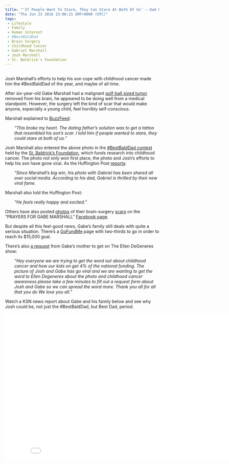 ```yaml
---
title: "‘If People Want To Stare, They Can Stare At Both Of Us’ — Dad Gets Tattoo To Match His Kid’s Brain Tumor Scar (VIDEO)"
date: "Thu Jun 23 2016 23:06:21 GMT+0000 (UTC)"
tags: 
 - Lifestyle
 - Family
 - Human Interest
 - #BestBaldDad
 - Brain Surgery
 - Childhood Cancer
 - Gabriel Marshall
 - Josh Marshall
 - St. Baldrick's Foundation
---
```

<p><!--OffDef--></p><p><!--Ads1--><br>
Josh Marshall&#x2019;s efforts to help his son cope with childhood cancer made him the #BestBaldDad of the year, and maybe of all time.</p><p>After six-year-old Gabe Marshall had a malignant&#xA0;<a href="https://www.facebook.com/groups/1443364242622293/" onclick="__gaTracker(&apos;send&apos;, &apos;event&apos;, &apos;outbound-article&apos;, &apos;https://www.facebook.com/groups/1443364242622293/&apos;, &apos;golf-ball sized tumor&apos;);">golf-ball sized tumor</a> removed from his brain, he appeared to be doing well from a medical standpoint. However, the surgery left the kind of scar that would make anyone, especially a young child, feel horribly self-conscious.</p><p>Marshall explained to&#xA0;<a href="https://www.buzzfeed.com/victoriasanusi/this-dad-got-a-tattoo-of-his-sons-cancer-surgery-scar?utm_term=.utBdpeVBV#.hlqz8q4W4" onclick="__gaTracker(&apos;send&apos;, &apos;event&apos;, &apos;outbound-article&apos;, &apos;https://www.buzzfeed.com/victoriasanusi/this-dad-got-a-tattoo-of-his-sons-cancer-surgery-scar?utm_term=.utBdpeVBV#.hlqz8q4W4&apos;, &apos;BuzzFeed&apos;);" target="_blank">BuzzFeed</a>:</p><p style="padding-left: 30px;"><em>&#x201C;This broke my heart. The doting father&#x2019;s solution was to get a tattoo that resembled his son&#x2019;s scar. I told him if people wanted to stare, they could stare at both of us.&#x201D;</em></p><p>Josh Marshall also entered the above photo in the <a href="http://www.stbaldricks.org/blog/post/and-the-2016-bestbalddad-is?utm_source=instagram&amp;utm_medium=socialmedia&amp;utm_content=bbd2016winnerblog&amp;utm_campaign=blog" onclick="__gaTracker(&apos;send&apos;, &apos;event&apos;, &apos;outbound-article&apos;, &apos;http://www.stbaldricks.org/blog/post/and-the-2016-bestbalddad-is?utm_source=instagram&amp;utm_medium=socialmedia&amp;utm_content=bbd2016winnerblog&amp;utm_campaign=blog&apos;, &apos;#BestBaldDad contest&apos;);" target="_blank">#BestBaldDad contest</a> held by the&#xA0;<a href="http://www.stbaldricks.org/faq#sbfinfo-answer1" onclick="__gaTracker(&apos;send&apos;, &apos;event&apos;, &apos;outbound-article&apos;, &apos;http://www.stbaldricks.org/faq#sbfinfo-answer1&apos;, &apos;St. Baldrick\&apos;s Foundation&apos;);" target="_blank">St. Baldrick&#x2019;s Foundation</a>, which funds research into childhood cancer. The photo not only won first place, the photo and Josh&#x2019;s efforts to help his son have gone viral. As the Huffington Post <a href="http://www.huffingtonpost.com/entry/josh-marshall-tattoo-cancer_us_576997d7e4b09926ce5cd9a6?section=" onclick="__gaTracker(&apos;send&apos;, &apos;event&apos;, &apos;outbound-article&apos;, &apos;http://www.huffingtonpost.com/entry/josh-marshall-tattoo-cancer_us_576997d7e4b09926ce5cd9a6?section=&apos;, &apos;reports&apos;);">reports</a>:</p><p style="padding-left: 30px;"><em>&#x201C;Since Marshall&#x2019;s big win, his photo with Gabriel has been shared all over social media.&#xA0;According to his dad, Gabriel is thrilled by their new viral fame.&#xA0;</em></p><p>Marshall also told the Huffington Post:</p><p style="padding-left: 30px;"><em>&#x201C;He feels really happy and excited.&#x201D;</em></p><p>Others have also posted <a href="https://www.facebook.com/groups/1443364242622293/permalink/1605371553088227/" onclick="__gaTracker(&apos;send&apos;, &apos;event&apos;, &apos;outbound-article&apos;, &apos;https://www.facebook.com/groups/1443364242622293/permalink/1605371553088227/&apos;, &apos;photos&apos;);">photos</a> of their brain-surgery <a href="https://www.facebook.com/groups/1443364242622293/permalink/1605820263043356/" onclick="__gaTracker(&apos;send&apos;, &apos;event&apos;, &apos;outbound-article&apos;, &apos;https://www.facebook.com/groups/1443364242622293/permalink/1605820263043356/&apos;, &apos;scars&apos;);">scars</a> on the &#x201C;PRAYERS FOR GABE MARSHALL&#x201D; <a href="https://www.facebook.com/groups/1443364242622293/" onclick="__gaTracker(&apos;send&apos;, &apos;event&apos;, &apos;outbound-article&apos;, &apos;https://www.facebook.com/groups/1443364242622293/&apos;, &apos;Facebook page&apos;);" target="_blank">Facebook page</a>.</p><p>But despite all this feel-good news, Gabe&#x2019;s family still deals with quite a serious situation. There&#x2019;s a <a href="https://www.gofundme.com/oktnv8" onclick="__gaTracker(&apos;send&apos;, &apos;event&apos;, &apos;outbound-article&apos;, &apos;https://www.gofundme.com/oktnv8&apos;, &apos;GoFundMe&apos;);">GoFundMe</a> page with two-thirds to go in order to reach its $15,000 goal.</p><p><!--Ads2--></p><p>There&#x2019;s also <a href="https://www.facebook.com/groups/1443364242622293/permalink/1605519406406775/" onclick="__gaTracker(&apos;send&apos;, &apos;event&apos;, &apos;outbound-article&apos;, &apos;https://www.facebook.com/groups/1443364242622293/permalink/1605519406406775/&apos;, &apos;a request&apos;);" target="_blank">a request</a> from Gabe&#x2019;s mother to get on The Ellen DeGeneres show:</p><p style="padding-left: 30px;"><em>&#x201C;Hey everyone we are trying to get the word out about childhood cancer and how our kids on get 4% of the national funding. The picture of Josh and Gabe has go viral and we are wanting to get the word to Ellen Degeneres about the photo and childhood cancer awareness please take a few minutes to fill out a request form about Josh and Gabe so we can spread the word more. Thank you all for all that you do We love you all.&#x201D;</em></p><p>Watch a KSN news report about Gabe and his family below and see why Josh could be, not just the #BestBaldDad, but Best Dad, period.</p><p><iframe src="//www.youtube.com/embed/4qEg_GJ3kbc" width="853" height="480" frameborder="0" allowfullscreen="allowfullscreen"></iframe></p>